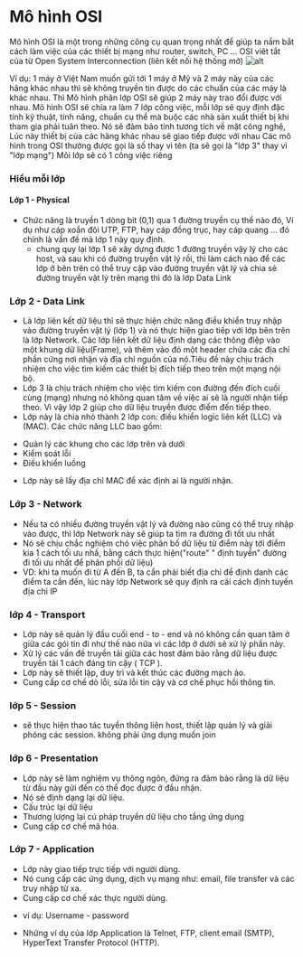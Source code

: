 # Mô hình OSI
Mô hình OSI là một trong những công cụ quan trọng nhất để giúp ta nắm bắt cách làm việc của các thiết bị mạng như router, switch, PC ...
OSI viêt tắt của từ Open System Interconnection (liên kết nối hệ thống mở)
![alt](http://www.adminvietnam.org/wp-content/uploads/2016/10/osi.png)

Ví dụ: 1 máy ở Việt Nam muốn gửi tới 1 máy ở Mỹ và 2 máy này của các hãng khác nhau thì sẽ không truyền tin được do các chuẩn của các máy là khác nhau. Thì Mô hình phân lớp OSI sẽ giúp 2 máy này trao đổi được với nhau.
Mô hình OSI sẽ chia ra làm 7 lớp công việc, mỗi lớp sẽ quy định đặc tính kỹ thuật, tính năng, chuẩn cụ thể mà buộc các nhà sản xuất thiết bị khi tham gia phải tuân theo.
Nó sẽ đảm bảo tính tương tích về mặt công nghệ, Lúc này thiết bị của các hãng khác nhau sẽ giao tiếp được với nhau
Các mô hình trong OSI thường được gọi là số thay vì tên (ta sẽ gọi là "lớp 3" thay vì "lớp mạng")
Môi lớp sẽ có 1 công việc riêng
### Hiểu mỗi lớp
#### Lớp 1 - Physical
- Chức năng là truyền 1 dòng bit (0,1) qua 1 đường truyền cụ thể nào đó, Ví dụ như cáp xoắn đôi UTP, FTP, hay cáp đồng trục, hay cáp quang ... đó chính là vấn đề mà lớp 1 này quy định. 
  - chung quy lại lớp 1 sẽ xây dựng được 1 đường truyền vậy lý cho các host, và sau khi có đường truyền vật lý rồi, thì làm cách nào để các lớp ở bên trên có thể truy cập vào đường truyền vật lý và chia sẻ đường truyền vật lý trên mạng thì đó là lớp Data Link
### Lớp 2 - Data Link
- Là lớp liên kết dữ liệu thì sẽ thực hiện chức năng điều khiển truy nhập vào đường truyền vật lý (lớp 1) và nó thực hiện giao tiếp với lớp bên trên là lớp Network.
Các lớp liên kết dữ liệu định dạng các thông điệp vào một khung dữ liệu(Frame), và thêm vào đó một header chứa các địa chỉ phần cứng nơi nhận và địa chỉ nguồn của nó.Tiêu đề này chịu trách nhiệm cho việc tìm kiếm các thiết bị đích tiếp theo trên một mạng nội bộ.
- Lớp 3 là chịu trách nhiệm cho việc tìm kiếm con đường đến đích cuối cùng (mạng) nhưng nó không quan tâm về việc ai sẽ là người nhận tiếp theo. Vì vậy lớp 2 giúp cho dữ liệu truyền được điểm đến tiếp theo.
- Lớp này là chia nhỏ thành 2 lớp con: điều khiển logic liên kết (LLC) và  (MAC).
Các chức năng LLC bao gồm:
+ Quản lý các khung cho các lớp trên và dưới
+ Kiểm soát lỗi
+ Điều khiển luồng
- Lớp này sẽ lấy địa chỉ MAC để xác định ai là người nhận.

### Lớp 3 - Network
- Nếu ta có nhiều đường truyền vật lý và đường nào cũng có thể truy nhập vào được, thì lớp Network này sẽ giúp ta tìm ra đường đi tốt ưu nhất
- Nó sẽ chịu chắc nghiệm chó việc phân bố dữ liệu từ điểm này tới điểm kia 1 cách tối ưu nhấ, bằng cách thực hiện("route"  " định tuyến" đường đi tối ưu nhất để phân phối dữ liệu)
- VD: khi ta muốn đi từ A đến B, ta cẩn phải biết địa chỉ để định danh các điểm ta cần đến, lúc này lớp Network sẽ quy định ra cái cách định tuyến địa chỉ IP
### lớp 4 - Transport
- Lớp này sẽ quản lý đầu cuối end - to - end và nó không cần quan tâm ở giữa các gói tin đi như thế nào nữa vì các lớp ở dưới sẽ xử lý phần này.
- Xử lý các vấn đề truyền tải giữa các host đảm bảo rằng dữ liệu được truyền tải 1 cách đáng tin cậy ( TCP ). 
- Lớp này sẽ thiết lập, duy trì và kết thúc các đường mạch ảo.
- Cung cấp cơ chế dò lỗi, sửa lỗi tin cậy và cơ chế phục hồi thông tin.

### lớp 5 - Session
- sẽ thực hiện thao tác tuyền thông liên host, thiết lập quản lý và giải phóng các session. không phải ứng dụng muốn join 
### lớp 6 - Presentation
- Lớp này sẽ làm nghiệm vụ thông ngôn, đứng ra đảm bảo rằng là dữ liệu từ đầu này gửi đến có thể đọc được ở đầu nhận.
- Nó sẽ định dạng lại dữ liệu.
- Cấu trúc lại dữ liệu
- Thương lượng lại cú pháp truyền dữ liệu cho tầng ứng dụng
- Cung cấp cơ chế mã hóa.
### Lớp 7 - Application
- Lớp này giao tiếp trực tiếp với người dùng.
- Nó cung cấp các ứng dụng, dịch vụ mạng như: email, file transfer và các truy nhập từ xa.
- Cung cấp cơ chế xác thực người dùng.
 + ví dụ: Username - password
 - Những ví dụ của lớp Application là Telnet, FTP, client email (SMTP), HyperText Transfer Protocol (HTTP).
